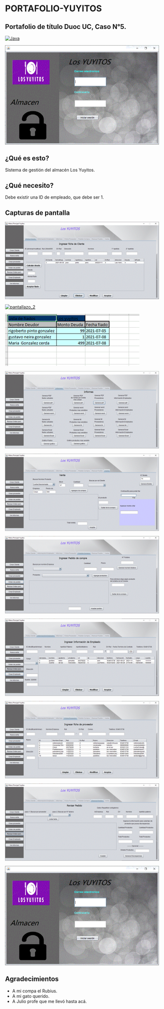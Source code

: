 # PORTAFOLIO-YUYITOS
## Portafolio de título Duoc UC, Caso N°5.

[![Java](https://img.shields.io/badge/Java-1.8.0_291-blue.svg)](https://www.java.com/)


[![Login](./pantallazos_readme/Captura.GIF)](https://github.com/GustavoNeiraGonzalez/PORTAFOLIO-YUYITOS)

## ¿Qué es esto?
Sistema de gestión del almacén Los Yuyitos.

## ¿Qué necesito?
Debe existir una ID de empleado, que debe ser 1.

## Capturas de pantalla

[![pantallazo_1](./pantallazos_readme/Captura1.GIF)](https://github.com/GustavoNeiraGonzalez/PORTAFOLIO-YUYITOS)

[![pantallazo_2](./pantallazos_readme/captura2.GIFF)](https://github.com/GustavoNeiraGonzalez/PORTAFOLIO-YUYITOS)

[![pantallazo_3](./pantallazos_readme/captura3.GIF)](https://github.com/GustavoNeiraGonzalez/PORTAFOLIO-YUYITOS)

[![pantallazo_4](./pantallazos_readme/Captura4.GIF)](https://github.com/GustavoNeiraGonzalez/PORTAFOLIO-YUYITOS)

[![pantallazo_5](./pantallazos_readme/captura5.GIF)](https://github.com/GustavoNeiraGonzalez/PORTAFOLIO-YUYITOS)

[![pantallazo_6](./pantallazos_readme/asdasdasdasd.GIF)](https://github.com/GustavoNeiraGonzalez/PORTAFOLIO-YUYITOS)

[![pantallazo_7](./pantallazos_readme/asdasdasdasdasd.GIF)](https://github.com/GustavoNeiraGonzalez/PORTAFOLIO-YUYITOS)

[![pantallazo_8](./pantallazos_readme/asdasdsa.GIF)](https://github.com/GustavoNeiraGonzalez/PORTAFOLIO-YUYITOS)

[![pantallazo_9](./pantallazos_readme/asdsdasdasdasd.GIF)](https://github.com/GustavoNeiraGonzalez/PORTAFOLIO-YUYITOS)

[![pantallazo_10](./pantallazos_readme/Captura.GIF)](https://github.com/GustavoNeiraGonzalez/PORTAFOLIO-YUYITOS)

## Agradecimientos
- A mi compa el Rubius.
- A mi gato querido.
- A Julio profe que me llevó hasta acá.
